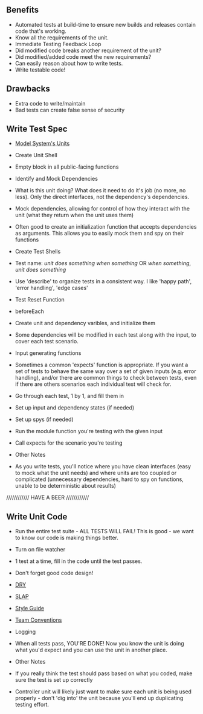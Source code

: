 Benefits
------------------------------------------------------------------

- Automated tests at build-time to ensure new builds and releases contain code that's working.
- Know all the requirements of the unit.
- Immediate Testing Feedback Loop
 - Did modified code breaks another requirement of the unit?
 - Did modified/added code meet the new requirements?
- Can easily reason about how to write tests.
- Write testable code!


Drawbacks
------------------------------------------------------------------
- Extra code to write/maintain
- Bad tests can create false sense of security

Write Test Spec
------------------------------------------------------------------

- [Model System's Units](https://zendesk.atlassian.net/wiki/display/supportops/RoboTriage)

- Create Unit Shell
 - Empty block in all public-facing functions

- Identify and Mock Dependencies
 - What is this unit doing?  What does it need to do it's job (no more, no less).  Only the direct interfaces, not the dependency's dependencies.
 - Mock dependencies, allowing for control of how they interact with the unit (what they return when the unit uses them)
 - Often good to create an initialization function that accepts dependencies as arguments.  This allows you to easily mock them and spy on their functions

- Create Test Shells
 - Test name: *unit* *does something* *when something* OR *when something*, *unit* *does something*
 - Use 'describe' to organize tests in a consistent way.  I like 'happy path', 'error handling', 'edge cases'

- Test Reset Function
 - beforeEach
 - Create unit and dependency varibles, and initialize them
 - Some dependencies will be modified in each test along with the input, to cover each test scenario.

- Input generating functions

 - Sometimes a common 'expects' function is appropriate.  If you want a set of tests to behave the same way over a set of given inputs (e.g. error handling), and/or there are common things to check between tests, even if there are others scenarios each individual test will check for.

 - Go through each test, 1 by 1, and fill them in
 - Set up input and dependency states (if needed)
 - Set up spys (if needed)
 - Run the module function you're testing with the given input
 - Call expects for the scenario you're testing

- Other Notes
 - As you write tests, you'll notice where you have clean interfaces (easy to mock what the unit needs) and where units are too coupled or complicated (unnecessary dependencies, hard to spy on functions, unable to be deterministic about results)

//////////// HAVE A BEER ////////////


Write Unit Code
--------------------------------------------------------------------

- Run the entire test suite - ALL TESTS WILL FAIL! This is good - we want to know our code is making things better.
- Turn on file watcher
- 1 test at a time, fill in the code until the test passes.  
- Don't forget good code design!
 - [DRY](http://c2.com/cgi/wiki?DontRepeatYourself)
 - [SLAP](http://www.principles-wiki.net/principles:single_level_of_abstraction)
 - [Style Guide](https://github.com/zendesk/zendesk/wiki/Info%3A-Style-Guide-for-Ruby%2C-CSS%2C-JavaScript)
 - [Team Conventions](https://github.com/zendesk/zendesk/wiki/Info%3A-Coding-Conventions)
 - Logging
- When all tests pass, YOU'RE DONE! Now you know the unit is doing what you'd expect and you can use the unit in another place.


- Other Notes
 - If you really think the test should pass based on what you coded, make sure the test is set up correctly
 - Controller unit will likely just want to make sure each unit is being used properly - don't 'dig into' the unit because you'll end up duplicating testing effort.
